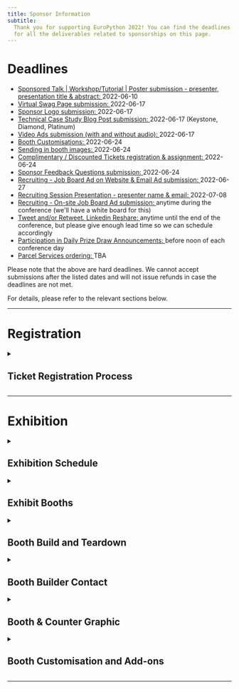 ```yaml
---
title: Sponsor Information
subtitle:
  Thank you for supporting EuroPython 2022! You can find the deadlines and specs
  for all the deliverables related to sponsorships on this page.
---
```


# Deadlines

<ul>
 <li><a href="#"> Sponsored Talk | Workshop/Tutorial | Poster submission - presenter, presentation title & abstract: </a> 2022-06-10</li>
 <li><a href="#"> Virtual Swag Page submission: </a> 2022-06-17 </li>
 <li><a href="#"> Sponsor Logo submission: </a> 2022-06-17 </li>
 <li><a href="#"> Technical Case Study Blog Post submission: </a> 2022-06-17 (Keystone, Diamond, Platinum) </li>
 <li><a href="#"> Video Ads submission (with and without audio): </a> 2022-06-17 </li>
 <li><a href="#exhibition"> Booth Customisations: </a> 2022-06-24 </li>
 <li><a href="#exhibition"> Sending in booth images: </a> 2022-06-24 </li>
 <li><a href="#registration"> Complimentary / Discounted Tickets registration & assignment: </a> 2022-06-24 </li>
 <li><a href="#"> Sponsor Feedback Questions submission: </a> 2022-06-24 </li>
 <li><a href="#"> Recruiting - Job Board Ad on Website & Email Ad submission: </a> 2022-06-27 </li>
 <li><a href="#"> Recruiting Session Presentation - presenter name & email: </a> 2022-07-08 </li>
 <li><a href="#"> Recruiting - On-site Job Board Ad submission: </a> anytime during the conference (we'll have a white board for this) </li>
 <li><a href="#"> Tweet and/or Retweet. Linkedin Reshare: </a> anytime until the end of the conference, but please give enough lead time so we can schedule accordingly </li>
 <li><a href="#"> Participation in Daily Prize Draw Announcements: </a> before noon of each conference day </li>
 <li><a href="#"> Parcel Services ordering: </a> TBA </li>
</ul>

Please note that the above are hard deadlines. We cannot accept submissions after the listed dates and will not issue refunds in case the deadlines are not met.

For details, please refer to the relevant sections below.

---
# Registration
<details>
  <summary><h2>Ticket Registration Process</h2></summary>

  -  Purchase all the complimentary / discounted tickets in bulk by using the voucher links sent to you. They will be sent out to the sponsor representative. Please follow the direct email instructions and purchase all of the tickets you are entitled to.

  - Assign tickets: Assign the tickets to every team member that you have chosen to attend the conference. You can assign them by changing your order details after you make the order. Click the order URL in your order confirmation email from [support@pretix.eu](support@pretix.eu) with *Subject: Your order: XXXX* and amend accordingly.

  ***Deadline*** for registering and assigning the tickets: ***2022-06-27***

</details>

---

# Exhibition
<details>
  <summary><h2>Exhibition Schedule</h2></summary>

**Exhibit Days**: during the three main conference days: **Wednesday to Friday, 13-17 July 2022**.
**Exhibit Hours**: 9:00 - 18:00 on Wednesday & Thursday; 9:00 - 17:00 on Friday.

All booths should be staffed at least during the official breaks. It is highly recommended that they will be staffed during the opening hours, especially the more prominent ones, such as Keystone and Diamond.

</details>

<details>
  <summary><h2>Exhibit Booths</h2></summary>
  Sponsors of Silver and above will all be assigned a booth, ranging from 6-56 sqm depending on the package.

  *** Please refer to the [EuroPython 2022 - Exhibit Booths.pdf](https://drive.google.com/file/d/1k2m9t445G4tpMON1VlGIg-SSgYTsQy5m/view?usp=sharing) for mockups and what is included in your booth, as part of your sponsorship package. ***
</details>

<details>
  <summary><h2>Booth Build and Teardown</h2></summary>

  - Build Time: Tuesday 8:00-16:00; sponsors can enter between 16:00-18:00
  - Teardown Time: Friday 17:00; nobody allowed after the teardown starts.

</details>

<details>
  <summary><h2>Booth Builder Contact</h2></summary>
  We have contracted OBExpo to set up and manage the booths. You can reach out to Tony O'Brien with your booth related questions: <a href = "tony@obexpo.ie">tony@obexpo.ie</a>

</details>

<details>
  <summary><h2>Booth & Counter Graphic</h2></summary>

  **Booth graphic**: All booths include a Wall Banner Graphic that covers the entire back wall of your booth. It is highly recommended that you submit a company specific custom graphic for your booth.

  Note: these wall banners with your graphic can be taken down afterwards for future reuse.

  **Counter graphic**: All booths include at least one counter. Depending on the booth level, the amount and size can range. It is highly recommended that you submit a company specific custom graphic for the counter(s).

  Should you choose not to submit your own graphic, a default EuroPython Society one will be provided.

  **Graphic Submission Guide**
  Graphics should be submitted directly to OBExpo, as specified below:

  - Please refer to [EuroPython 2022 - Exhibit Booths.pdf](https://drive.google.com/file/d/1k2m9t445G4tpMON1VlGIg-SSgYTsQy5m/view?usp=sharing) for the dimensions of the back wall of your booth, and of the counter(s).

  - Refer to [EuroPython 2022- Booth Order Forms.pdf](https://drive.google.com/file/d/1IhBXgiTWqkH4Pbo100vGHHzj-ZY-CEAl/view?usp=sharing) page 7 - artwork for file and delivery specifications.

  Note: OBExpo has specifically asked us to emphasise that emailing or using WeTransfer or YouSendit are their preferred methods of sending the files. Permission based file sharing systems such as Google Drive or OneDrive are less preferred.

  **Submission Channel**: Contact Tony from OBExpo contact: <a href = "tony@obexpo.ie">tony@obexpo.ie</a>

</details>



<details>
  <summary><h2>Booth Customisation and Add-ons</h2></summary>
  All booth graphics can be upgraded from the default Wall Banner Graphic to Stretched Graphics.

  There are other add-ons you can order, such as TV sets and furniture for your booth.

  For all upgrades and add-on orders, please fill in the [EuroPython 2022- Booth Order Forms.pdf](https://drive.google.com/file/d/1IhBXgiTWqkH4Pbo100vGHHzj-ZY-CEAl/view?usp=sharing) and contact Tony O’Brien from OBExpo directly: <a href = "tony@obexpo.ie">tony@obexpo.ie</a>

  **Deadline** for ordering booth customisation and addons: **Friday 24 June**. A 30% surcharge will apply afterwards.

  **Submission Channel**: Contact Tony from OBExpo contact: <a href = "tony@obexpo.ie">tony@obexpo.ie</a>
</details>

---
